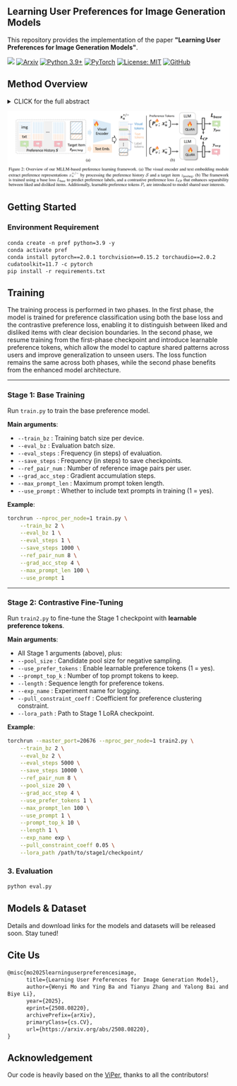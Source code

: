 ## Learning User Preferences for Image Generation Models

This repository provides the implementation of the paper **"Learning User Preferences for Image Generation Models"**.


<a href='https://learn-user-pref.github.io/'><img src='https://img.shields.io/badge/Project-Page-green'></a>
[![Arxiv](https://img.shields.io/badge/ArXiv-2508.08220-orange.svg)](https://arxiv.org/abs/2508.08220) 
[![Python 3.9+](https://img.shields.io/badge/python-3.9+-blue.svg)](https://www.python.org/downloads/)
[![PyTorch](https://img.shields.io/badge/PyTorch-2.0+-red.svg)](https://pytorch.org/)
[![License: MIT](https://img.shields.io/badge/License-MIT-yellow.svg)](LICENSE)
[![GitHub](https://img.shields.io/github/stars/Mowenyii/learn-user-pref?style=social)](https://github.com/Mowenyii/learn-user-pref)







##  Method Overview

<details><summary>CLICK for the full abstract</summary>

User preference prediction requires a comprehensive and accurate understanding of individual tastes. This includes both surface-level attributes, such as color and style, and deeper content-related aspects, such as themes and composition. However, existing methods typically rely on general human preferences or assume static user profiles, often neglecting individual variability and the dynamic, multifaceted nature of personal taste.   

To address these limitations, we propose an approach built upon Multimodal Large Language Models, introducing contrastive preference loss and preference tokens to learn personalized user preferences from historical interactions. The contrastive preference loss is designed to effectively distinguish between user "likes" and "dislikes", while the learnable preference tokens capture shared interest representations among existing users, enabling the model to activate group-specific preferences and enhance consistency across similar users. 

Extensive experiments demonstrate our model outperforms other methods in preference prediction accuracy, effectively identifying users with similar aesthetic inclinations and providing more precise guidance for generating images that align with individual tastes.
</details>



![learn-user-pref](docs/method1.png)




## Getting Started

### Environment Requirement 
```shell
conda create -n pref python=3.9 -y
conda activate pref
conda install pytorch==2.0.1 torchvision==0.15.2 torchaudio==2.0.2 cudatoolkit=11.7 -c pytorch
pip install -r requirements.txt
```





## Training

The training process is performed in two phases.  In the first phase, the model is trained for preference classification using both the base loss and the contrastive preference loss, enabling it to distinguish between liked and disliked items with clear decision boundaries.  In the second phase, we resume training from the first-phase checkpoint and introduce learnable preference tokens, which allow the model to capture shared patterns across users and improve generalization to unseen users.  The loss function remains the same across both phases, while the second phase benefits from the enhanced model architecture.

---

### **Stage 1: Base Training**

Run `train.py` to train the base preference model.

**Main arguments**:

* `--train_bz` : Training batch size per device.
* `--eval_bz` : Evaluation batch size.
* `--eval_steps` : Frequency (in steps) of evaluation.
* `--save_steps` : Frequency (in steps) to save checkpoints.
* `--ref_pair_num` : Number of reference image pairs per user.
* `--grad_acc_step` : Gradient accumulation steps.
* `--max_prompt_len` : Maximum prompt token length.
* `--use_prompt` : Whether to include text prompts in training (1 = yes).

**Example**:

```bash
torchrun --nproc_per_node=1 train.py \
    --train_bz 2 \
    --eval_bz 1 \
    --eval_steps 1 \
    --save_steps 1000 \
    --ref_pair_num 8 \
    --grad_acc_step 4 \
    --max_prompt_len 100 \
    --use_prompt 1
```

---

### **Stage 2: Contrastive Fine-Tuning**

Run `train2.py` to fine-tune the Stage 1 checkpoint with **learnable preference tokens**.

**Main arguments**:

* All Stage 1 arguments (above), plus:
* `--pool_size` : Candidate pool size for negative sampling.
* `--use_prefer_tokens` : Enable learnable preference tokens (1 = yes).
* `--prompt_top_k` : Number of top prompt tokens to keep.
* `--length` : Sequence length for preference tokens.
* `--exp_name` : Experiment name for logging.
* `--pull_constraint_coeff` : Coefficient for preference clustering constraint.
* `--lora_path` : Path to Stage 1 LoRA checkpoint.

**Example**:

```bash
torchrun --master_port=20676 --nproc_per_node=1 train2.py \
    --train_bz 2 \
    --eval_bz 2 \
    --eval_steps 5000 \
    --save_steps 10000 \
    --ref_pair_num 8 \
    --pool_size 20 \
    --grad_acc_step 4 \
    --use_prefer_tokens 1 \
    --max_prompt_len 100 \
    --use_prompt 1 \
    --prompt_top_k 10 \
    --length 1 \
    --exp_name exp \
    --pull_constraint_coeff 0.05 \
    --lora_path /path/to/stage1/checkpoint/
```

### 3. Evaluation

```bash
python eval.py
```


## Models & Dataset

Details and download links for the models and datasets will be released soon. Stay tuned!


##  Cite Us
```
@misc{mo2025learninguserpreferencesimage,
      title={Learning User Preferences for Image Generation Model}, 
      author={Wenyi Mo and Ying Ba and Tianyu Zhang and Yalong Bai and Biye Li},
      year={2025},
      eprint={2508.08220},
      archivePrefix={arXiv},
      primaryClass={cs.CV},
      url={https://arxiv.org/abs/2508.08220}, 
}
```



##  Acknowledgement

Our code is heavily based on the [ViPer](https://github.com/EPFL-VILAB/ViPer), thanks to all the contributors!